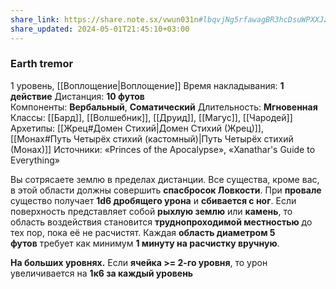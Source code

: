 ```yaml
---
share_link: https://share.note.sx/vwun031n#lbqvjNg5rfawagBR3hcDsuWPXXJzvbuGSWXwzvtY94o
share_updated: 2024-05-01T21:45:10+03:00
---
```

### Earth tremor
1 уровень, [[Воплощение|Воплощение]]
Время накладывания: **1 действие**
Дистанция: **10 футов**
Компоненты: **Вербальный**, **Соматический**
Длительность: **Мгновенная**
Классы: [[Бард]], [[Волшебник]], [[Друид]], [[Магус]], [[Чародей]]
Архетипы: [[Жрец#Домен Стихий|Домен Стихий (Жрец)]], [[Монах#Путь Четырёх стихий (кастомный)|Путь Четырёх стихий (Монах)]]
Источники: «Princes of the Apocalypse», «Xanathar's Guide to Everything»

Вы сотрясаете землю в пределах дистанции. Все существа, кроме вас, в этой области должны совершить **спасбросок Ловкости**. При **провале** существо получает **1d6 дробящего урона** и **сбивается с ног**. Если поверхность представляет собой **рыхлую землю** или **камень**, то область воздействия становится **труднопроходимой местностью** до тех пор, пока её не расчистят. Каждая **область диаметром 5 футов** требует как минимум **1 минуту на расчистку вручную**.

**На больших уровнях.** Если **ячейка >= 2-го уровня**, то урон увеличивается на **1к6 за каждый уровень**